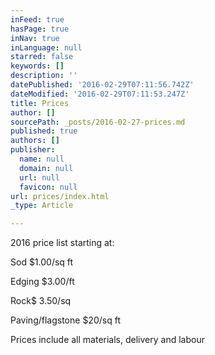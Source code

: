 ```yaml
---
inFeed: true
hasPage: true
inNav: true
inLanguage: null
starred: false
keywords: []
description: ''
datePublished: '2016-02-29T07:11:56.742Z'
dateModified: '2016-02-29T07:11:53.247Z'
title: Prices
author: []
sourcePath: _posts/2016-02-27-prices.md
published: true
authors: []
publisher:
  name: null
  domain: null
  url: null
  favicon: null
url: prices/index.html
_type: Article

---
```

2016 price list starting at:

Sod $1.00/sq ft 

Edging $3.00/ft 

Rock$ 3.50/sq  

Paving/flagstone $20/sq ft

Prices include all materials, delivery and labour